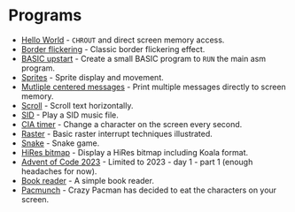 # Programs

- [Hello World](hello) - `CHROUT` and direct screen memory access.
- [Border flickering](border-flicker) - Classic border flickering effect.
- [BASIC upstart](upstart) - Create a small BASIC program to `RUN` the main asm program.
- [Sprites](sprites) - Sprite display and movement.
- [Mutliple centered messages](screen-messages) - Print multiple messages directly to screen memory.
- [Scroll](scroll) - Scroll text horizontally.
- [SID](sid) - Play a SID music file.
- [CIA timer](timer-irq) - Change a character on the screen every second.
- [Raster](raster) - Basic raster interrupt techniques illustrated.
- [Snake](snake) - Snake game.
- [HiRes bitmap](hires) - Display a HiRes bitmap including Koala format.
- [Advent of Code 2023](aoc) - Limited to 2023 - day 1 - part 1 (enough headaches for now).
- [Book reader](book-reader) - A simple book reader.
- [Pacmunch](pacmunch) - Crazy Pacman has decided to eat the characters on your screen.
